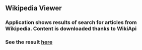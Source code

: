 ## Wikipedia Viewer

### Application shows results of search for articles from Wikipedia. Content is downloaded thanks to WikiApi

### See the result [here](https://icelandico.github.io/Wikipedia-viewer)
